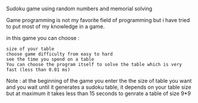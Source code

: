 Sudoku game using random numbers and memorial solving

Game programming is not my favorite field of programming but i have tried to put most of my knowledge in a game.

in this game you can choose :

    size of your table
    choose game difficulty from easy to hard
    see the time you spend on a table
    You can choose the program itself to solve the table which is very fast (less than 0.01 ms)

Note : 
    at the beginning of the game you enter the the size of table you want and you wait until it generates a sudoku table,
      it depends on your table size but at maximum it takes less than 15 seconds to genrate a table of size 9*9
